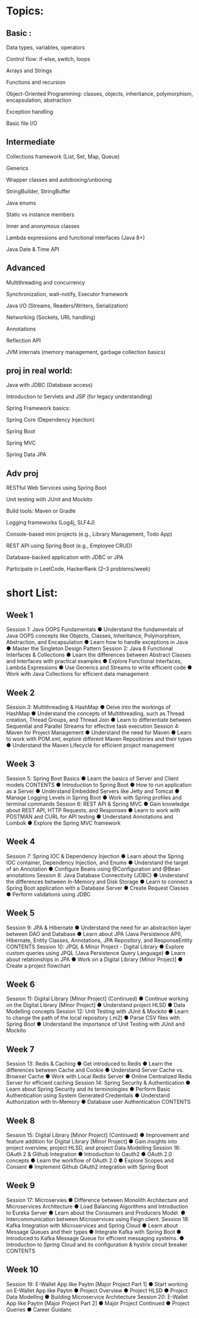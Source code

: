 # Topics:
## Basic :
Data types, variables, operators

Control flow: if-else, switch, loops

Arrays and Strings

Functions and recursion

Object-Oriented Programming: classes, objects, inheritance, polymorphism, encapsulation, abstraction

Exception handling

Basic file I/O

## Intermediate
Collections framework (List, Set, Map, Queue)

Generics

Wrapper classes and autoboxing/unboxing

StringBuilder, StringBuffer

Java enums

Static vs instance members

Inner and anonymous classes

Lambda expressions and functional interfaces (Java 8+)

Java Date & Time API

## Advanced
Multithreading and concurrency

Synchronization, wait-notify, Executor framework

Java I/O (Streams, Readers/Writers, Serialization)

Networking (Sockets, URL handling)

Annotations

Reflection API

JVM internals (memory management, garbage collection basics)

## proj in real world:
Java with JDBC (Database access)

Introduction to Servlets and JSP (for legacy understanding)

Spring Framework basics:

Spring Core (Dependency Injection)

Spring Boot

Spring MVC

Spring Data JPA

## Adv proj
RESTful Web Services using Spring Boot

Unit testing with JUnit and Mockito

Build tools: Maven or Gradle

Logging frameworks (Log4j, SLF4J)

Console-based mini projects (e.g., Library Management, Todo App)

REST API using Spring Boot (e.g., Employee CRUD)

Database-backed application with JDBC or JPA

Participate in LeetCode, HackerRank (2–3 problems/week)


# short List:

## Week 1
Session 1: Java OOPS Fundamentals
● Understand the fundamentals of Java OOPS concepts like
Objects, Classes, Inheritance, Polymorphism, Abstraction, and
Encapsulation
● Learn how to handle exceptions in Java
● Master the Singleton Design Pattern
Session 2: Java 8 Functional Interfaces & Collections
● Learn the differences between Abstract Classes and Interfaces
with practical examples
● Explore Functional Interfaces, Lambda Expressions
● Use Generics and Streams to write efficient code
● Work with Java Collections for efficient data management
## Week 2
Session 3: Multithreading & HashMap
● Delve into the workings of HashMap
● Understand the concepts of Multithreading, such as Thread
creation, Thread Groups, and Thread Join
● Learn to differentiate between Sequential and Parallel Streams for
effective task execution
Session 4: Maven for Project Management
● Understand the need for Maven
● Learn to work with POM.xml, explore different Maven Repositories
and their types
● Understand the Maven Lifecycle for efficient project
management
## Week 3
Session 5: Spring Boot Basics
● Learn the basics of Server and Client models
CONTENTS
● Introduction to Spring Boot
● How to run application as a Server
● Understand Embedded Servers like Jetty and Tomcat
● Manage Logging Levels in Spring Boot
● Work with Spring profiles and terminal commands
Session 6: REST API & Spring MVC
● Gain knowledge about REST API, HTTP Requests, and Responses
● Learn to work with POSTMAN and CURL for API testing
● Understand Annotations and Lombok
● Explore the Spring MVC framework
## Week 4
Session 7: Spring IOC & Dependency Injection
● Learn about the Spring IOC container, Dependency Injection, and
Enums
● Understand the target of an Annotation
● Configure Beans using @Configuration and @Bean annotations
Session 8: Java Database Connectivity (JDBC)
● Understand the differences between In-Memory and Disk
Storage
● Learn to connect a Spring Boot application with a Database
Server
● Create Request Classes
● Perform validations using JDBC
## Week 5
Session 9: JPA & Hibernate
● Understand the need for an abstraction layer between DAO and
Database
● Learn about JPA (Java Persistence API), Hibernate, Entity Classes,
Annotations, JPA Repository, and ResponseEntity
CONTENTS
Session 10: JPQL & Minor Project - Digital Library
● Explore custom queries using JPQL (Java Persistence Query
Language)
● Learn about relationships in JPA
● Work on a Digital Library [Minor Project]
● Create a project flowchart
## Week 6
Session 11: Digital Library [Minor Project] (Continued)
● Continue working on the Digital Library [Minor Project]
● Understand project HLSD
● Data Modelling concepts
Session 12: Unit Testing with JUnit & Mockito
● Learn to change the path of the local repository (.m2)
● Parse CSV files with Spring Boot
● Understand the importance of Unit Testing with JUnit and
Mockito
## Week 7
Session 13: Redis & Caching
● Get introduced to Redis
● Learn the differences between Cache and Cookie
● Understand Server Cache vs. Browser Cache
● Work with Local Redis Server
● Online Centralized Redis Server for efficient caching
Session 14: Spring Security & Authentication
● Learn about Spring Security and its terminologies
● Perform Basic Authentication using System Generated
Credentials
● Understand Authorization with In-Memory
● Database user Authentication
CONTENTS
## Week 8
Session 15: Digital Library [Minor Project] (Continued)
● Improvement and feature addition for Digital Library [Minor
Project]
● Gain insights into project overview, project HLSD, and project
Data Modelling
Session 16: OAuth 2 & Github Integration
● Introduction to Oauth2
● OAuth 2.0 concepts
● Learn the workflow of OAuth 2.0
● Explore Scopes and Consent
● Implement Github OAuth2 integration with Spring Boot
## Week 9
Session 17: Microservies
● Difference between Monolith Architecture and Microservices
Architecture
● Load Balancing Algorithms and Introduction to Eureka Server
● Learn about the Consumers and Producers Model.
● Intercommunication between Microservices using Feign client.
Session 18: Kafka Integration with Microservices and
Spring Cloud
● Learn about Message Queues and their types
● Integrate Kafka with Spring Boot
● Introduced to Kafka Message Queue for efficient messaging
systems.
● Introduction to Spring Cloud and its configuration & hystrix circuit
breaker
CONTENTS
## Week 10
Session 19: E-Wallet App like Paytm [Major Project Part 1]
● Start working on E-Wallet App like Paytm
● Project Overview
● Project HLSD
● Project Data Modelling
● Building Microservice Architecture
Session 20: E-Wallet App like Paytm [Major Project Part 2]
● Major Project Continued
● Project Queries
● Career Guidanc
